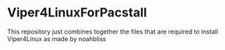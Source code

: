 # Viper4LinuxForPacstall
This repository just combines together the files that are required to install Viper4Linux as made by noahbliss
